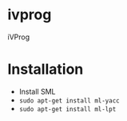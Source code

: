 # ivprog
iVProg

# Installation
- Install SML
- `sudo apt-get install ml-yacc`
- `sudo apt-get install ml-lpt`